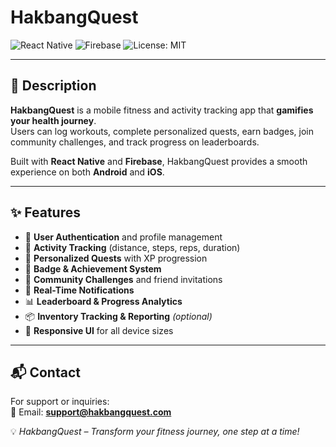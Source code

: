 # HakbangQuest  

![React Native](https://img.shields.io/badge/React_Native-2023-blue?logo=react)
![Firebase](https://img.shields.io/badge/Firebase-Cloud-yellow?logo=firebase)
![License: MIT](https://img.shields.io/badge/License-MIT-green?logo=open-source-initiative)

---

## 📖 Description  
**HakbangQuest** is a mobile fitness and activity tracking app that **gamifies your health journey**.  
Users can log workouts, complete personalized quests, earn badges, join community challenges, and track progress on leaderboards.  

Built with **React Native** and **Firebase**, HakbangQuest provides a smooth experience on both **Android** and **iOS**.  

---

## ✨ Features  
- 🔐 **User Authentication** and profile management  
- 🏃 **Activity Tracking** (distance, steps, reps, duration)  
- 🎯 **Personalized Quests** with XP progression  
- 🏅 **Badge & Achievement System**  
- 👥 **Community Challenges** and friend invitations  
- 🔔 **Real-Time Notifications**  
- 📊 **Leaderboard & Progress Analytics**  
- 📦 **Inventory Tracking & Reporting** *(optional)*  
- 📱 **Responsive UI** for all device sizes  

---

## 📬 Contact  
For support or inquiries:  
📧 Email: **support@hakbangquest.com**  

💡 *HakbangQuest – Transform your fitness journey, one step at a time!*  
